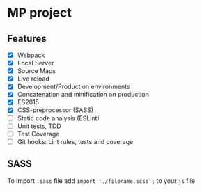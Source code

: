 # MP project

## Features

- [x] Webpack
- [x] Local Server
- [x] Source Maps
- [x] Live reload
- [x] Development/Production environments
- [x] Concatenation and minification on production
- [x] ES2015
- [x] CSS-preprocessor (SASS)
- [ ] Static code analysis (ESLint)
- [ ] Unit tests, TDD
- [ ] Test Coverage
- [ ] Git hooks: Lint rules, tests and coverage

## SASS

To import `.sass` file add `import './filename.scss';` to your `js` file
